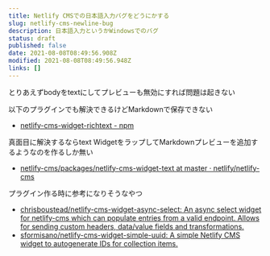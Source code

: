 ```yaml
---
title: Netlify CMSでの日本語入力バグをどうにかする
slug: netlify-cms-newline-bug
description: 日本語入力というかWindowsでのバグ
status: draft
published: false
date: 2021-08-08T08:49:56.908Z
modified: 2021-08-08T08:49:56.948Z
links: []
---
```

とりあえずbodyをtextにしてプレビューも無効にすれば問題は起きない

以下のプラグインでも解決できるけどMarkdownで保存できない

- [netlify-cms-widget-richtext - npm](https://www.npmjs.com/package/netlify-cms-widget-richtext)

真面目に解決するならtext WidgetをラップしてMarkdownプレビューを追加するようなのを作るしか無い

- [netlify-cms/packages/netlify-cms-widget-text at master · netlify/netlify-cms](https://github.com/netlify/netlify-cms)

プラグイン作る時に参考になりそうなやつ

- [chrisboustead/netlify-cms-widget-async-select: An async select widget for netlify-cms which can populate entries from a valid endpoint. Allows for sending custom headers, data/value fields and transformations.](https://github.com/chrisboustead/netlify-cms-widget-async-select)
- [sformisano/netlify-cms-widget-simple-uuid: A simple Netlify CMS widget to autogenerate IDs for collection items.](https://github.com/sformisano/netlify-cms-widget-simple-uuid)
